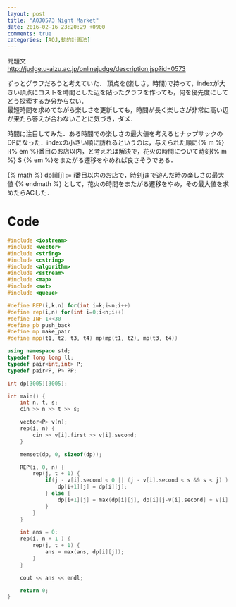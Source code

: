 ```yaml
---
layout: post
title: "AOJ0573 Night Market"
date: 2016-02-16 23:20:29 +0900
comments: true
categories: [AOJ,動的計画法]
---
```


問題文  
http://judge.u-aizu.ac.jp/onlinejudge/description.jsp?id=0573  

<!-- more -->

ずっとグラフだろうと考えていた．
頂点を(楽しさ，時間)で持って，indexが大きい頂点にコストを時間とした辺を貼ったグラフを作っても，何を優先度にしてどう探索するか分からない．  
最短時間を求めてながら楽しさを更新しても，時間が長く楽しさが非常に高い辺が来たら答えが合わないことに気づき，ダメ．  


時間に注目してみた．ある時間での楽しさの最大値を考えるとナップサックのDPになった．indexの小さい順に訪れるというのは，与えられた順に{% m %} i{% em %}番目のお店以内，と考えれば解決で，花火の時間について時刻{% m %} S {% em %}をまたがる遷移をやめれば良さそうである． 

{% math %}
	dp[i][j] := i番目以内のお店で，時刻jまで遊んだ時の楽しさの最大値
{% endmath %}
として，花火の時間をまたがる遷移をやめ，その最大値を求めたらACした．

# Code

```cpp
#include <iostream>
#include <vector>
#include <string>
#include <cstring>
#include <algorithm>
#include <sstream>
#include <map>
#include <set>
#include <queue>

#define REP(i,k,n) for(int i=k;i<n;i++)
#define rep(i,n) for(int i=0;i<n;i++)
#define INF 1<<30
#define pb push_back
#define mp make_pair
#define mpp(t1, t2, t3, t4) mp(mp(t1, t2), mp(t3, t4))

using namespace std;
typedef long long ll;
typedef pair<int,int> P;
typedef pair<P, P> PP;

int dp[3005][3005];

int main() {
	int n, t, s;
	cin >> n >> t >> s;

	vector<P> v(n);
	rep(i, n) {
		cin >> v[i].first >> v[i].second;
	}

	memset(dp, 0, sizeof(dp));

	REP(i, 0, n) {
		rep(j, t + 1) {
			if(j - v[i].second < 0 || (j - v[i].second < s && s < j) ) {
				dp[i+1][j] = dp[i][j];
			} else {
				dp[i+1][j] = max(dp[i][j], dp[i][j-v[i].second] + v[i].first);
			}
		}
	}

	int ans = 0;
	rep(i, n + 1 ) {
		rep(j, t + 1) {
			ans = max(ans, dp[i][j]);
		}
	}

	cout << ans << endl;

	return 0;
}
```

